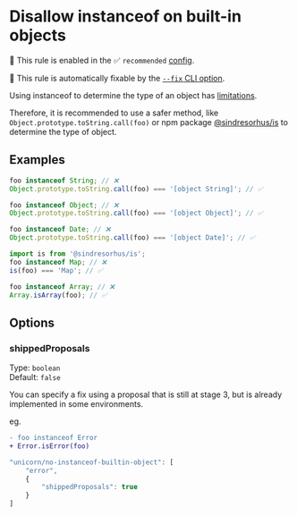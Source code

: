 # Disallow instanceof on built-in objects

💼 This rule is enabled in the ✅ `recommended` [config](https://github.com/sindresorhus/eslint-plugin-unicorn#preset-configs-eslintconfigjs).

🔧 This rule is automatically fixable by the [`--fix` CLI option](https://eslint.org/docs/latest/user-guide/command-line-interface#--fix).

<!-- end auto-generated rule header -->
<!-- Do not manually modify this header. Run: `npm run fix:eslint-docs` -->

Using instanceof to determine the type of an object has [limitations](https://developer.mozilla.org/en-US/docs/Web/JavaScript/Reference/Operators/instanceof#instanceof_and_multiple_realms).

Therefore, it is recommended to use a safer method, like `Object.prototype.toString.call(foo)` or npm package [@sindresorhus/is](https://www.npmjs.com/package/@sindresorhus/is) to determine the type of object.

## Examples

```js
foo instanceof String; // ❌
Object.prototype.toString.call(foo) === '[object String]'; // ✅
```

```js
foo instanceof Object; // ❌
Object.prototype.toString.call(foo) === '[object Object]'; // ✅
```

```js
foo instanceof Date; // ❌
Object.prototype.toString.call(foo) === '[object Date]'; // ✅
```

```js
import is from '@sindresorhus/is';
foo instanceof Map; // ❌
is(foo) === 'Map'; // ✅
```

```js
foo instanceof Array; // ❌
Array.isArray(foo); // ✅
```

## Options

### shippedProposals

Type: `boolean`\
Default: `false`

You can specify a fix using a proposal that is still at stage 3, but is already implemented in some environments.

eg.

```diff
- foo instanceof Error
+ Error.isError(foo)
```

```js
"unicorn/no-instanceof-builtin-object": [
	"error",
	{
		"shippedProposals": true
	}
]
```
